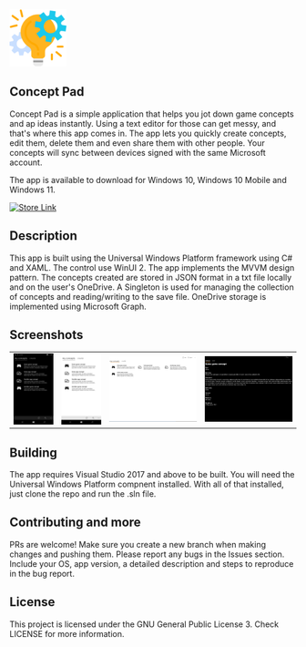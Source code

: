 <img src="ConceptPad/Assets/app-icon.png" width="100" height="100" />
<h2>Concept Pad</h2>

Concept Pad is a simple application that helps you jot down game concepts and ap ideas instantly. Using a text editor for those can get messy, and that's where this app comes in. The app lets you quickly create concepts, edit them, delete them and even share them with other people. Your concepts will sync between devices signed with the same Microsoft account.

The app is available to download for Windows 10, Windows 10 Mobile and Windows 11. 

<a href='https://www.microsoft.com/p/concept-pad/9n9cv4ts3vb1'><img src='https://developer.microsoft.com/en-us/store/badges/images/English_get-it-from-MS.png' alt='Store Link' height="50px"/></a>

## Description
This app is built using the Universal Windows Platform framework using C# and XAML. The control use WinUI 2. The app implements the MVVM design pattern. The concepts created are stored in JSON format in a txt file locally and on the user's OneDrive. A Singleton is used for managing the collection of concepts and reading/writing to the save file. OneDrive storage is implemented using Microsoft Graph.

## Screenshots
<table><tr>
<td> <img src="ConceptPad/Screenshots/Mobile.png" alt="Drawing" style="width: 250px;"/> </td>
<td> <img src="ConceptPad/Screenshots/Mobile-light.png" alt="Drawing" style="width: 250px;"/> </td>
<td> <img src="ConceptPad/Screenshots/Desktop-light.png" alt="Drawing" style="width: 550px;"/> </td>
<td> <img src="ConceptPad/Screenshots/Desktop-detail.png" alt="Drawing" style="width: 550px;"/> </td>
</tr></table>

## Building
The app requires Visual Studio 2017 and above to be built. You will need the Universal Windows Platform compnent installed. With all of that installed, just clone the repo and run the .sln file. 

## Contributing and more
PRs are welcome! Make sure you create a new branch when making changes and pushing them. 
Please report any bugs in the Issues section. Include your OS, app version, a detailed description and steps to reproduce in the bug report.

## License 
This project is licensed under the GNU General Public License 3. Check LICENSE for more information.
